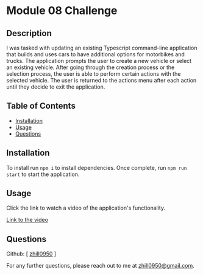 # Module 08 Challenge

## Description

I was tasked with updating an existing Typescript command-line application that builds and uses cars to have additional options for motorbikes and trucks. The application prompts the user to create a new vehicle or select an existing vehicle. After going through the creation process or the selection process, the user is able to perform certain actions with the selected vehicle. The user is returned to the actions menu after each action until they decide to exit the application.

## Table of Contents

- [Installation](#installation)
- [Usage](#usage)
- [Questions](#questions)

## Installation

To install run `npm i` to install dependencies. Once complete, run `npm run start` to start the application.

## Usage

Click the link to watch a video of the application's functionality.

[Link to the video](http://)

## Questions

Github: [ [zhill0950](http://github.com/zhill0950) ]

For any further questions, please reach out to me at zhill0950@gmail.com.
